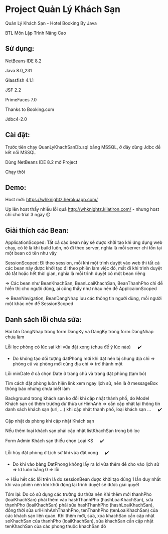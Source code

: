 # Project Quản Lý Khách Sạn

Quản Lý Khách Sạn - Hotel Booking By Java

BTL Môn Lập Trình Nâng Cao

## Sử dụng:

NetBeans IDE 8.2

Java 8.0_231

Glassfish 4.1.1

JSF 2.2

PrimeFaces 7.0

Thanks to Booking.com

Jdbc4-2.0

## Cài đặt:

Trước tiên chạy QuanLyKhachSanDb.sql bằng MSSQL, ở đây dùng Jdbc để kết nối MSSQL

Dùng NetBeans IDE 8.2 mở Project

Chạy thôi

## Demo:

Host mới: https://whknightz.herokuapp.com/

Up lên host thấy nhiều lỗi quá http://whknightz.kilatiron.com/ - nhưng host chỉ cho trial 3 ngày :disappointed:


## Giải thích các Bean:

ApplicationScoped: Tất cả các bean này sẽ được khởi tạo khi ứng dụng web chạy, có lẽ là khi build luôn, nó đi theo server, nghĩa là mỗi server chỉ tồn tại một bean có tên như vậy

SessionScoped: Đi theo session, mỗi khi một trình duyệt vào web thì tất cả các bean này được khởi tạo đi theo phiên làm việc đó, mất đi khi trình duyệt đó tắt hoặc hết thời gian, nghĩa là mỗi trình duyệt có một bean riêng

=> Các bean như BeanKhachSan, BeanLoaiKhachSan, BeanThanhPho chỉ để hiển thị cho người dùng, ai cũng thấy như nhau nên để ApplicaionScoped

=> BeanNavigation, BeanDangNhap lưu các thông tin người dùng, mỗi người một khác nên để SessionScoped

## Danh sách lỗi chưa sửa:

Hai btn DangNhap trong form DangKy va DangKy trong form DangNhap chưa làm

Lỗi lọc phòng có lúc sai khi vừa đặt xong (chưa để ý lúc nào) &emsp; :heavy_check_mark:
- Do không tạo đối tượng datPhong mới khi đặt nên bị chung địa chỉ => phòng cũ và phòng mới cùng địa chỉ => trở thành một

Lỗi minDate ở cả chọn Date ở trang chủ và trang đặt phòng (tạm bỏ)

Tìm cách đặt phòng luôn hiện link xem ngay lịch sử, nên là ở messageBox thông báo nhưng chưa biết làm

Background trong khách sạn ko đổi khi cập nhật thành phố, do Model Khách sạn có thêm trường dư thừa urlHinhAnh => cần cập nhật lại thông tin danh sách khách sạn (url, ...) khi cập nhật thành phố, loại khách sạn ... &emsp; :heavy_check_mark:

Cập nhật ds phòng khi cập nhật Khách sạn

Nếu thêm loại khách sạn phải cập nhật listKhachSan trong bộ lọc

Form Admin Khách sạn thiếu chọn Loại KS &emsp; :heavy_check_mark:

Lỗi hủy đặt phòng ở Lịch sử khi vừa đặt xong &emsp; :heavy_check_mark:
- Do khi vào bảng DatPhong không lấy ra Id vừa thêm để cho vào lịch sử => Id luôn bằng 0 => lỗi

=> Hầu hết các lỗi trên là do sessionBean được khởi tạo đúng 1 lần duy nhất khi vào phiên nên khi khởi động lại trình duyệt sẽ được giải quyết

Tóm lại: Do có sử dụng các trường dư thừa nên Khi thêm mới thanhPho (loaiKhachSan) phải thêm vào hashThanhPho (hashLoaiKhachSan), sửa thanhPho (loaiKhachSan) phải sửa hashThanhPho (hashLoaiKhachSan), đồng thời sửa urlHinhAnhThanhPho, tenThanhPho (tenLoaiKhachSan) của các khách sạn liên quan. Khi thêm mới, sửa, xóa khachSan cần cập nhật soKhachSan của thanhPho (loaiKhachSan), sửa khachSan cần cập nhật tenKhachSan của các phong thuộc khachSan đó